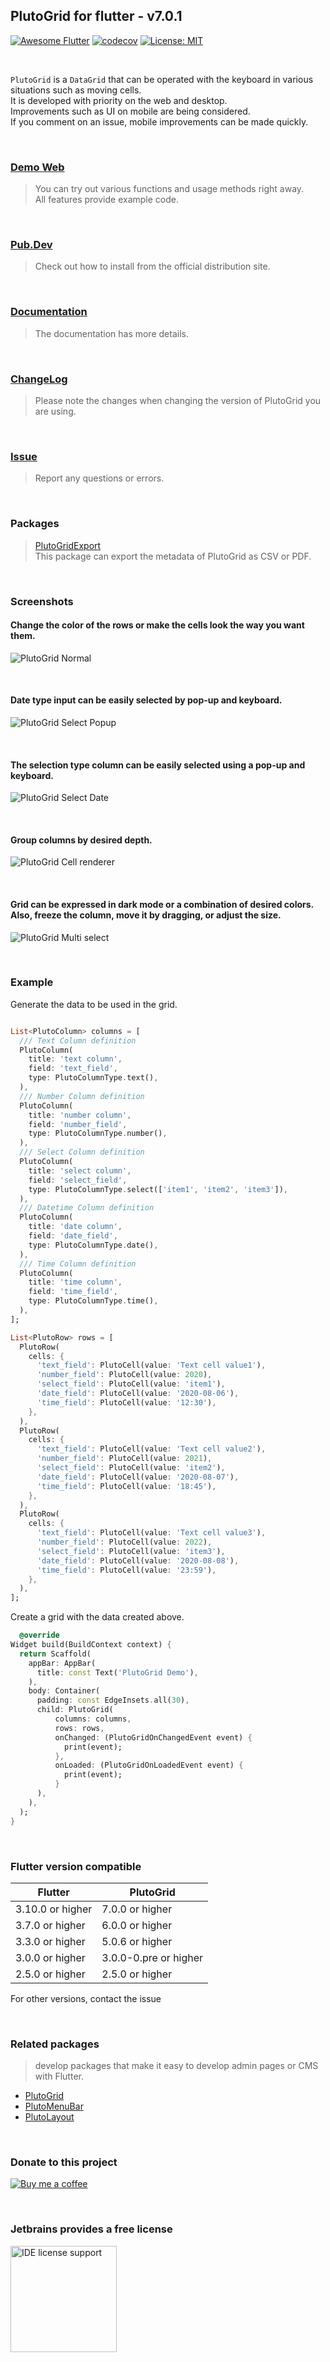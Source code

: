 ## PlutoGrid for flutter - v7.0.1

[![Awesome Flutter](https://img.shields.io/badge/Awesome-Flutter-blue.svg)](https://github.com/Solido/awesome-flutter)
[![codecov](https://codecov.io/gh/bosskmk/pluto_grid/branch/master/graph/badge.svg)](https://codecov.io/gh/bosskmk/pluto_grid)
[![License: MIT](https://img.shields.io/badge/License-MIT-yellow.svg)](https://opensource.org/licenses/MIT)

<br>

`PlutoGrid` is a `DataGrid` that can be operated with the keyboard in various situations such as moving cells.  
It is developed with priority on the web and desktop.  
Improvements such as UI on mobile are being considered.  
If you comment on an issue, mobile improvements can be made quickly.

<br>

### [Demo Web](https://bosskmk.github.io/pluto_grid/build/web/index.html)
> You can try out various functions and usage methods right away.  
> All features provide example code.

<br>

### [Pub.Dev](https://pub.dev/packages/pluto_grid)
> Check out how to install from the official distribution site.

<br>

### [Documentation](https://pluto.weblaze.dev/series/pluto-grid)
> The documentation has more details.

<br>

### [ChangeLog](https://github.com/bosskmk/pluto_grid/blob/master/CHANGELOG.md)
> Please note the changes when changing the version of PlutoGrid you are using.

<br>

### [Issue](https://github.com/bosskmk/pluto_grid/issues)
> Report any questions or errors.

<br>

### Packages

> [PlutoGridExport](https://github.com/bosskmk/pluto_grid/tree/master/packages/pluto_grid_export)  
> This package can export the metadata of PlutoGrid as CSV or PDF.


<br>

### Screenshots

#### Change the color of the rows or make the cells look the way you want them.
![PlutoGrid Normal](https://bosskmk.github.io/images/pluto_grid/2.8.0/pluto_grid_2.8.0_01.png)

<br>

#### Date type input can be easily selected by pop-up and keyboard.
![PlutoGrid Select Popup](https://bosskmk.github.io/images/pluto_grid/3.1.0/pluto_grid_3.1.0_01.png)

<br>

#### The selection type column can be easily selected using a pop-up and keyboard.
![PlutoGrid Select Date](https://bosskmk.github.io/images/pluto_grid/2.8.0/pluto_grid_2.8.0_03.png)

<br>

#### Group columns by desired depth.
![PlutoGrid Cell renderer](https://bosskmk.github.io/images/pluto_grid/2.8.0/pluto_grid_2.8.0_04.png)

<br>

#### Grid can be expressed in dark mode or a combination of desired colors. Also, freeze the column, move it by dragging, or adjust the size.
![PlutoGrid Multi select](https://bosskmk.github.io/images/pluto_grid/2.8.0/pluto_grid_2.8.0_05.png)

<br>

### Example
Generate the data to be used in the grid.
```dart

List<PlutoColumn> columns = [
  /// Text Column definition
  PlutoColumn(
    title: 'text column',
    field: 'text_field',
    type: PlutoColumnType.text(),
  ),
  /// Number Column definition
  PlutoColumn(
    title: 'number column',
    field: 'number_field',
    type: PlutoColumnType.number(),
  ),
  /// Select Column definition
  PlutoColumn(
    title: 'select column',
    field: 'select_field',
    type: PlutoColumnType.select(['item1', 'item2', 'item3']),
  ),
  /// Datetime Column definition
  PlutoColumn(
    title: 'date column',
    field: 'date_field',
    type: PlutoColumnType.date(),
  ),
  /// Time Column definition
  PlutoColumn(
    title: 'time column',
    field: 'time_field',
    type: PlutoColumnType.time(),
  ),
];

List<PlutoRow> rows = [
  PlutoRow(
    cells: {
      'text_field': PlutoCell(value: 'Text cell value1'),
      'number_field': PlutoCell(value: 2020),
      'select_field': PlutoCell(value: 'item1'),
      'date_field': PlutoCell(value: '2020-08-06'),
      'time_field': PlutoCell(value: '12:30'),
    },
  ),
  PlutoRow(
    cells: {
      'text_field': PlutoCell(value: 'Text cell value2'),
      'number_field': PlutoCell(value: 2021),
      'select_field': PlutoCell(value: 'item2'),
      'date_field': PlutoCell(value: '2020-08-07'),
      'time_field': PlutoCell(value: '18:45'),
    },
  ),
  PlutoRow(
    cells: {
      'text_field': PlutoCell(value: 'Text cell value3'),
      'number_field': PlutoCell(value: 2022),
      'select_field': PlutoCell(value: 'item3'),
      'date_field': PlutoCell(value: '2020-08-08'),
      'time_field': PlutoCell(value: '23:59'),
    },
  ),
];
```

Create a grid with the data created above.
```dart
  @override
Widget build(BuildContext context) {
  return Scaffold(
    appBar: AppBar(
      title: const Text('PlutoGrid Demo'),
    ),
    body: Container(
      padding: const EdgeInsets.all(30),
      child: PlutoGrid(
          columns: columns,
          rows: rows,
          onChanged: (PlutoGridOnChangedEvent event) {
            print(event);
          },
          onLoaded: (PlutoGridOnLoadedEvent event) {
            print(event);
          }
      ),
    ),
  );
}
```

<br>

### Flutter version compatible

| Flutter          | PlutoGrid             |
|------------------|-----------------------|
| 3.10.0 or higher | 7.0.0 or higher       |
| 3.7.0 or higher  | 6.0.0 or higher       |
| 3.3.0 or higher  | 5.0.6 or higher       |
| 3.0.0 or higher  | 3.0.0-0.pre or higher |
| 2.5.0 or higher  | 2.5.0 or higher       |

For other versions, contact the issue

<br>

### Related packages
> develop packages that make it easy to develop admin pages or CMS with Flutter.
* [PlutoGrid](https://github.com/bosskmk/pluto_grid)
* [PlutoMenuBar](https://github.com/bosskmk/pluto_menu_bar)
* [PlutoLayout](https://github.com/bosskmk/pluto_layout)

<br>

### Donate to this project

[![Buy me a coffee](https://www.buymeacoffee.com/assets/img/custom_images/white_img.png)](https://www.buymeacoffee.com/manki)

<br>

### Jetbrains provides a free license

[<img alt="IDE license support" src="https://resources.jetbrains.com/storage/products/company/brand/logos/jb_beam.png" width="170"/>](https://www.jetbrains.com/community/opensource/#support)
